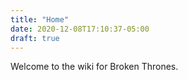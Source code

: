 ```yaml
---
title: "Home"
date: 2020-12-08T17:10:37-05:00
draft: true
---
```


Welcome to the wiki for Broken Thrones.

